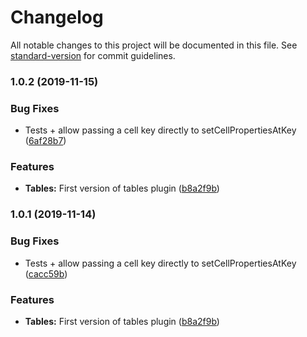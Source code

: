 # Changelog

All notable changes to this project will be documented in this file. See [standard-version](https://github.com/conventional-changelog/standard-version) for commit guidelines.

### 1.0.2 (2019-11-15)


### Bug Fixes

* Tests + allow passing a cell key directly to setCellPropertiesAtKey ([6af28b7](https://gitlab.com/elium/product/slate-tables/commit/6af28b7))


### Features

* **Tables:** First version of tables plugin ([b8a2f9b](https://gitlab.com/elium/product/slate-tables/commit/b8a2f9b))



### 1.0.1 (2019-11-14)


### Bug Fixes

* Tests + allow passing a cell key directly to setCellPropertiesAtKey ([cacc59b](https://gitlab.com/elium/product/slate-tables/commit/cacc59b))


### Features

* **Tables:** First version of tables plugin ([b8a2f9b](https://gitlab.com/elium/product/slate-tables/commit/b8a2f9b))
